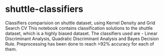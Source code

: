 # shuttle-classifiers
Classifiers comparision on shuttle dataset, using Kernel Density and Grid Search CV
This notebook contains classification solutions to the shuttle dataset, which is a highly biased dataset.
The classifiers used are - Linear Discriminant Analysis, Quadratic Discriminant Analysis and Bayes Decision Rule.
Preprocessing has been done to reach >92% accuracy for each of them.
